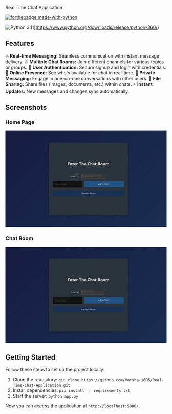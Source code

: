 Real Time Chat Application

[![forthebadge made-with-python](http://ForTheBadge.com/images/badges/made-with-python.svg)](https://www.python.org/)

![Python 3.11](https://img.shields.io/badge/python-3.11-blue.svg)](https://www.python.org/downloads/release/python-360/)

## Features

🔥 **Real-time Messaging:** Seamless communication with instant message delivery.
🌐 **Multiple Chat Rooms:** Join different channels for various topics or groups.
🔐 **User Authentication:** Secure signup and login with credentials.
👥 **Online Presence:** See who's available for chat in real-time.
💬 **Private Messaging:** Engage in one-on-one conversations with other users.
📎 **File Sharing:** Share files (images, documents, etc.) within chats.
⚡ **Instant Updates:** New messages and changes sync automatically.

## Screenshots

### Home Page
<img src="https://github.com/Varsha-1605/Real-Time-Chat-Application/blob/main/t1.png">

### Chat Room
<img src="https://github.com/Varsha-1605/Real-Time-Chat-Application/blob/main/t1.png">

## Getting Started

Follow these steps to set up the project locally:

1. Clone the repository: `git clone https://github.com/Varsha-1605/Real-Time-Chat-Application.git`
2. Install dependencies: `pip install -r requirements.txt`
3. Start the server: `python app.py`

Now you can access the application at `http://localhost:5000/`.
